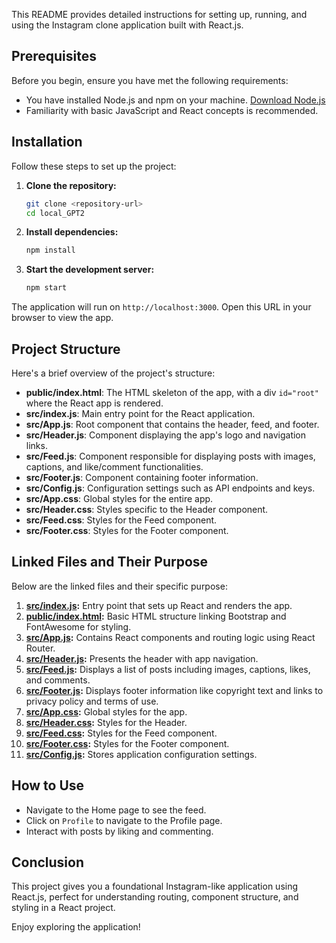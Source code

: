 
This README provides detailed instructions for setting up, running, and using the Instagram clone application built with React.js.

## Prerequisites

Before you begin, ensure you have met the following requirements:
- You have installed Node.js and npm on your machine. [Download Node.js](https://nodejs.org/)
- Familiarity with basic JavaScript and React concepts is recommended.

## Installation

Follow these steps to set up the project:

1. **Clone the repository:**
   ```bash
   git clone <repository-url>
   cd local_GPT2
   ```

2. **Install dependencies:**
   ```bash
   npm install
   ```

3. **Start the development server:**
   ```bash
   npm start
   ```

The application will run on `http://localhost:3000`. Open this URL in your browser to view the app.

## Project Structure

Here's a brief overview of the project's structure:

- **public/index.html**: The HTML skeleton of the app, with a div `id="root"` where the React app is rendered.
- **src/index.js**: Main entry point for the React application.
- **src/App.js**: Root component that contains the header, feed, and footer.
- **src/Header.js**: Component displaying the app's logo and navigation links.
- **src/Feed.js**: Component responsible for displaying posts with images, captions, and like/comment functionalities.
- **src/Footer.js**: Component containing footer information.
- **src/Config.js**: Configuration settings such as API endpoints and keys.
- **src/App.css**: Global styles for the entire app.
- **src/Header.css**: Styles specific to the Header component.
- **src/Feed.css**: Styles for the Feed component.
- **src/Footer.css**: Styles for the Footer component.

## Linked Files and Their Purpose

Below are the linked files and their specific purpose:

1. **[src/index.js](local_GPT2/src/index.js):** Entry point that sets up React and renders the app.
2. **[public/index.html](local_GPT2/public/index.html):** Basic HTML structure linking Bootstrap and FontAwesome for styling.
3. **[src/App.js](local_GPT2/src/App.js):** Contains React components and routing logic using React Router.
4. **[src/Header.js](local_GPT2/src/Header.js):** Presents the header with app navigation.
5. **[src/Feed.js](local_GPT2/src/Feed.js):** Displays a list of posts including images, captions, likes, and comments.
6. **[src/Footer.js](local_GPT2/src/Footer.js):** Displays footer information like copyright text and links to privacy policy and terms of use.
7. **[src/App.css](local_GPT2/src/App.css):** Global styles for the app.
8. **[src/Header.css](local_GPT2/src/Header.css):** Styles for the Header.
9. **[src/Feed.css](local_GPT2/src/Feed.css):** Styles for the Feed component.
10. **[src/Footer.css](local_GPT2/src/Footer.css):** Styles for the Footer component.
11. **[src/Config.js](local_GPT2/src/Config.js):** Stores application configuration settings.

## How to Use

- Navigate to the Home page to see the feed.
- Click on `Profile` to navigate to the Profile page.
- Interact with posts by liking and commenting.

## Conclusion

This project gives you a foundational Instagram-like application using React.js, perfect for understanding routing, component structure, and styling in a React project.

Enjoy exploring the application!